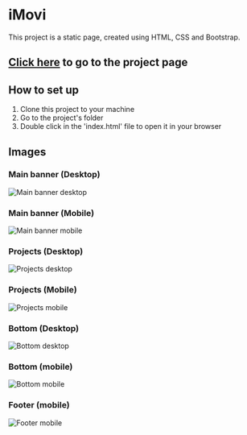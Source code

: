# iMovi

This project is a static page, created using HTML, CSS and Bootstrap.

## [Click here](https://i-movi-fronchak-projects.vercel.app) to go to the project page

## How to set up
1. Clone this project to your machine
2. Go to the project's folder
3. Double click in the 'index.html' file to open it in your browser

## Images

### Main banner (Desktop)
![Main banner desktop](assets/prints/main-banner-desktop.png)

### Main banner (Mobile)
![Main banner mobile](assets/prints/main-banner-mobile.png)

### Projects (Desktop)
![Projects desktop](assets/prints/principais-projetos-desktop.png)

### Projects (Mobile)
![Projects mobile](assets/prints/principais-projetos-mobile.png)

### Bottom (Desktop)
![Bottom desktop](assets/prints/footer-desktop.png)

### Bottom (mobile)
![Bottom mobile](assets/prints/bottom-mobile.png)

### Footer (mobile)
![Footer mobile](assets/prints/footer-mobile.png)